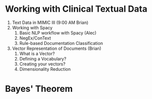 # Working with Clinical Textual Data

1. Text Data in MIMIC III (9:00 AM Brian)
1. Working with Spacy
    1. Basic NLP workflow with Spacy (Alec)
    1. NegEx/ConText
    1. Rule-based Documentation Classification
1. Vector Representation of Documents (Brian)
    1. What is a Vector?
    1. Defining a Vocabulary?
    1. Creating your vectors?
    1. Dimensionality Reduction

# Bayes' Theorem

